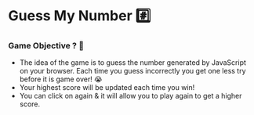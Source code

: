 <h1>Guess My Number #️⃣</h1>
<h3>Game Objective ? 🤔</h3>
<ul>
    <li>The idea of the game is to guess the number generated by JavaScript on your browser. Each time you guess incorrectly you get one less try before it is game over! 😭</li>
    <li>Your highest score will be updated each time you win!</li>
    <li>You can click on again & it will allow you to play again to get a higher score.</li>
</ul>
